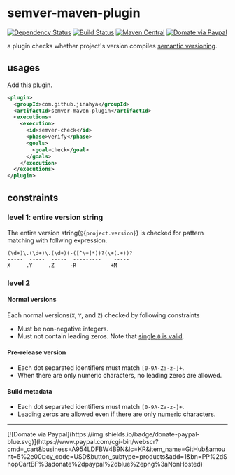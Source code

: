 # semver-maven-plugin
[![Dependency Status](https://www.versioneye.com/user/projects/566aa44f43cfea00310001f6/badge.svg)](https://www.versioneye.com/user/projects/566aa44f43cfea00310001f6)
[![Build Status](https://travis-ci.org/jinahya/semver-maven-plugin.svg?branch=develop)](https://travis-ci.org/jinahya/semver-maven-plugin)
[![Maven Central](https://img.shields.io/maven-central/v/com.github.jinahya/semver-maven-plugin.svg)](http://search.maven.org/#search%7Cga%7C1%7Cg%3A%22com.github.jinahya%22%20a%3A%22semver-maven-plugin%22)
[![Domate via Paypal](https://img.shields.io/badge/donate-paypal-blue.svg)](https://www.paypal.com/cgi-bin/webscr?cmd=_cart&business=A954LDFBW4B9N&lc=KR&item_name=GitHub&amount=5%2e00&currency_code=USD&button_subtype=products&add=1&bn=PP%2dShopCartBF%3adonate%2dpaypal%2dblue%2epng%3aNonHosted)

a plugin checks whether project's version compiles [semantic versioning](http://semver.org/).
## usages
Add this plugin.
```xml
<plugin>
  <groupId>com.github.jinahya</groupId>
  <artifactId>semver-maven-plugin</artifactId>
  <executions>
    <execution>
      <id>semver-check</id>
      <phase>verify</phase>
      <goals>
        <goal>check</goal>
      </goals>
    </execution>
  </executions>
</plugin>
```
## constraints
### level 1: entire version string
The entire version string(`@{project.version}`) is checked for pattern matching with follwing expression.
```
(\d+)\.(\d+)\.(\d+)(-([^\+]*))?(\+(.+))?
-----  -----  -----  ---------    -----
X     .Y     .Z     -R           +M
```
### level 2

#### Normal versions
Each normal versions(`X`, `Y`, and `Z`) checked by following constraints
 * Must be non-negative integers.
 * Must not contain leading zeros. Note that [single `0` is valid](https://github.com/mojombo/semver/issues/185).

#### Pre-release version
 * Each dot separated identifiers must match `[0-9A-Za-z-]+`.
 * When there are only numeric characters, no leading zeros are allowed.

#### Build metadata
 * Each dot separated identifiers must match `[0-9A-Za-z-]+`.
 * Leading zeros are allowed even if there are only numeric characters.
<hr/>
[![Domate via Paypal](https://img.shields.io/badge/donate-paypal-blue.svg)](https://www.paypal.com/cgi-bin/webscr?cmd=_cart&business=A954LDFBW4B9N&lc=KR&item_name=GitHub&amount=5%2e00&currency_code=USD&button_subtype=products&add=1&bn=PP%2dShopCartBF%3adonate%2dpaypal%2dblue%2epng%3aNonHosted)
